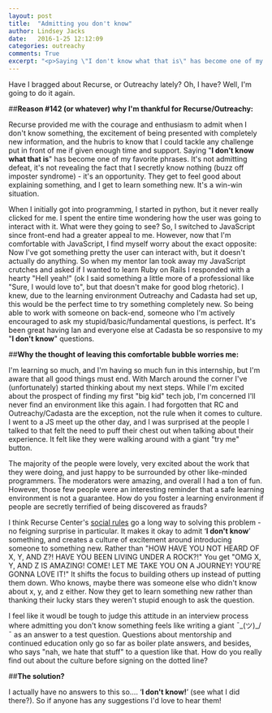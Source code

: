 ```yaml
---
layout: post
title:  "Admitting you don't know"
author: Lindsey Jacks
date:   2016-1-25 12:12:09
categories: outreachy
comments: True
excerpt: "<p>Saying \"I don't know what that is\" has become one of my favorite phrases. It's not admitting defeat, it's not revealing the fact that I secretly know nothing (buzz off imposter syndrome) - it's an opportunity. They get to feel good about explaining something, and I get to learn something new. It's a win-win situation.</p>"
---
```


Have I bragged about Recurse, or Outreachy lately? Oh, I have? Well, I'm going to do it again.

##__Reason #142 (or whatever)  why I'm thankful for Recurse/Outreachy:__

Recurse provided me with the courage and enthusiasm to admit when I don't know something, the excitement of being presented with completely new information, and the hubris to know that I could tackle any challenge put in front of me if given enough time and support. Saying "__I don't know what that is__" has become one of my favorite phrases. It's not admitting defeat, it's not revealing the fact that I secretly know nothing (buzz off imposter syndrome) - it's an opportunity. They get to feel good about explaining something, and I get to learn something new. It's a win-win situation.

When I initially got into programming, I started in python, but it never really clicked for me. I spent the entire time wondering how the user was going to interact with it. What were they going to see? So, I switched to JavaScript since front-end had a greater appeal to me. However, now that I'm comfortable with JavaScript, I find myself worry about the exact opposite: Now I've got something pretty the user can interact with, but it doesn't actually do anything. So when my mentor Ian took away my JavaScript crutches and asked if I wanted to learn Ruby on Rails I responded with a hearty "Hell yeah!" (ok I said something a little more of a professional like "Sure, I would love to", but that doesn't make for good blog rhetoric). I knew, due to the learning environment Outreachy and Cadasta had set up, this would be the perfect time to try something completely new. So being able to work with someone on back-end, someone who I'm actively encouraged to ask my stupid/basic/fundamental questions, is perfect. It's been great having Ian and everyone else at Cadasta be so responsive to my "__I don't know__" questions.

##__Why the thought of leaving this comfortable bubble worries me:__

I'm learning so much, and I'm having so much fun in this internship, but I'm aware that all good things must end. With March around the corner I've (unfortunately) started thinking about my next steps. While I'm excited about the prospect of finding my first "big kid" tech job, I'm concerned I'll never find an environment like this again. I had forgotten that RC and Outreachy/Cadasta are the exception, not the rule when it comes to culture. I went to a JS meet up the other day, and I was surprised at the people I talked to that felt the need to puff their chest out when talking about their experience. It felt like they were walking around with a giant "try me" button.

The majority of the people were lovely, very excited about the work that they were doing, and just happy to be surrounded by other like-minded programmers. The moderators were amazing, and overall I had a ton of fun. However, those few people were an interesting reminder that a safe learning environment is not a guarantee. How do you foster a learning environment if people are secretly terrified of being discovered as frauds?

I think Recurse Center's [social rules](https://www.recurse.com/manual#sub-sec-social-rules) go a long way to solving this problem - no feigning surprise in particular. It makes it okay to admit ‘__I don't know__’ something, and creates a culture of excitement around introducing someone to something new. Rather than "HOW HAVE YOU NOT HEARD OF X, Y, AND Z?! HAVE YOU BEEN LIVING UNDER A ROCK?!" You get "OMG X, Y, AND Z IS AMAZING! COME! LET ME TAKE YOU ON A JOURNEY! YOU'RE GONNA LOVE IT!" It shifts the focus to building others up instead of putting them down. Who knows, maybe there was someone else who didn't know about x, y, and z either. Now they get to learn something new rather than thanking their lucky stars they weren't stupid enough to ask the question.

I feel like it woudl be tough to judge this attitude in an interview process where admitting you don't know something feels like writing a giant ¯\_(ツ)_/¯ as an answer to a test question. Questions about mentorship and continued education only go so far as boiler plate answers, and besides, who says "nah, we hate that stuff" to a question like that. How do you really find out about the culture before signing on the dotted line?

##__The solution?__

I actually have no answers to this so…. ‘__I don't know!__’ (see what I did there?). So if anyone has any suggestions I'd love to hear them!